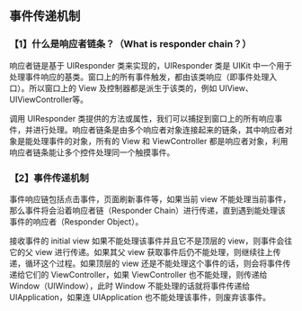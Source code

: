 ## 事件传递机制

### 【1】什么是响应者链条？（What is responder chain？）

响应者链是基于 UIResponder 类来实现的，UIResponder 类是 UIKit 中一个用于处理事件响应的基类。窗口上的所有事件触发，都由该类响应（即事件处理入口）。所以窗口上的 View 及控制器都是派生于该类的，例如 UIView、UIViewController等。

调用 UIResponder 类提供的方法或属性，我们可以捕捉到窗口上的所有响应事件，并进行处理。响应者链条是由多个响应者对象连接起来的链条，其中响应者对象是能处理事件的对象，所有的 View 和 ViewController 都是响应者对象，利用响应者链条能让多个控件处理同一个触摸事件。

### 【2】事件传递机制

事件响应链包括点击事件，页面刷新事件等，如果当前 view 不能处理当前事件，那么事件将会沿着响应者链（Responder Chain）进行传递，直到遇到能处理该事件的响应者（Responder Object）。

接收事件的 initial view 如果不能处理该事件并且它不是顶层的 view，则事件会往它的父 view 进行传递。如果其父 view 获取事件后仍不能处理，则继续往上传递，循环这个过程。如果顶层的 view 还是不能处理这个事件的话，则会将事件传递给它们的 ViewController，如果 ViewController 也不能处理，则传递给 Window（UIWindow），此时 Window 不能处理的话就将事件传递给 UIApplication，如果连 UIApplication 也不能处理该事件，则废弃该事件。
